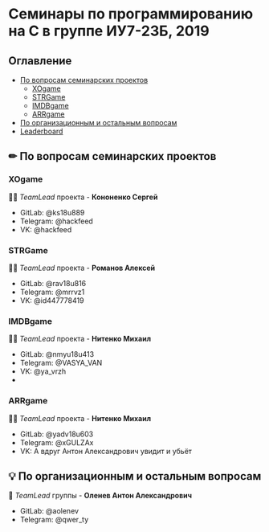 # Семинары по программированию на С в группе ИУ7-23Б, 2019

## Оглавление

* [По вопросам семинарских проектов](#sems)
  * [XOgame](#xo)
  * [STRGame](#STRGame)
  * [IMDBgame](#rec)
  * [ARRgame](#arr)
* [По организационным и остальным вопросам](#org)
* [Leaderboard](https://docs.google.com/spreadsheets/d/1r5wZ7WW5BFAgROaxf1SvH3cbg8OA8J4fSu6nSBqjfXE/edit?usp=sharing)
## ✏ По вопросам семинарских проектов <a name="sems"></a>
### XOgame <a name="xo"></a>

👨‍💻 *TeamLead* проекта - **Кононенко Сергей** 
* GitLab: @ks18u889
* Telegram: @hackfeed
* VK: @hackfeed

### STRGame <a name="str"></a>

👨‍💻 *TeamLead* проекта - **Романов Алексей** 
* GitLab: @rav18u816
* Telegram: @mrrvz1
* VK: @id447778419

### IMDBgame <a name="rec"></a>

👨‍💻 *TeamLead* проекта - **Нитенко Михаил**
* GitLab: @nmyu18u413
* Telegram: @VASYA_VAN
* VK: @ya_vrzh
* 
### ARRgame <a name="arr"></a>

👨‍💻 *TeamLead* проекта - **Нитенко Михаил**
* GitLab: @yadv18u603
* Telegram: @xGULZAx
* VK: А вдруг Антон Александрович увидит и убьёт

## 💡 По организационным и остальным вопросам <a name="org"></a>


🦌 *TeamLead* группы - **Оленев Антон Александрович**
* GitLab: @aolenev
* Telegram: @qwer_ty